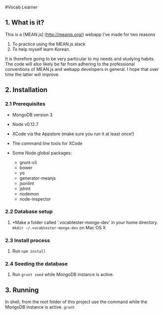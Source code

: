 #Vocab Learner

## 1. What is it?

This is a [MEAN.js] (http://meanjs.org/) webapp I've made for two reasons  
  1. To practice using the MEAN.js stack  
  2. To help myself learn Korean.

It is therefore going to be very particular to my needs and studying habits. The code will also likely be far from adhering to the professional conventions of MEAN.js and webapp developers in general. I hope that over time the latter will improve.

## 2. Installation

### 2.1 Prerequisites

  * MongoDB version 3
  * Node v0.12.7
  * XCode via the Appstore (make sure you run it at least once!)
  * The command line tools for XCode

  * Some Node global packages:
    * grunt-cli
    * bower
    * yo
    * generator-meanjs
    * jsonlint
    * jshint
    * nodemon
    * node-inspector

### 2.2 Database setup

  1. \*Make a folder called '.vocabtester-mongo-dev' in your home directory. `mkdir ~/.vocabtester-mongo-dev` on Mac OS X

### 2.3 Install process

  1. Run `npm install`  

### 2.4 Seeding the database

  1. Run `grunt seed` while MongoDB instance is active.

## 3. Running

In shell, from the root folder of this project use the command while the MongoDB instance is active.
`grunt`  
